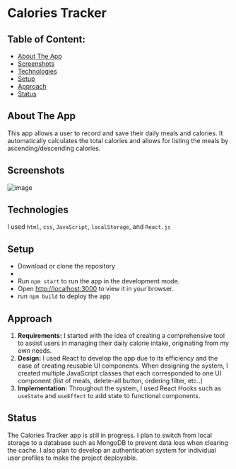 # Calories Tracker
## Table of Content:

- [About The App](#about-the-app)
- [Screenshots](#screenshots)
- [Technologies](#technologies)
- [Setup](#setup)
- [Approach](#approach)
- [Status](#status)

## About The App
This app allows a user to record and save their daily meals and calories. It automatically calculates the total calories and allows for listing the meals by ascending/descending calories.
## Screenshots
![image](https://github.com/arjuntrivedi/calories-tracker-app/assets/72959325/4f25ea92-e4bd-4e27-9729-3c46e5f6e5fd)

## Technologies
I used `html`, `css`, `JavaScript`, `localStorage`, and `React.js`

## Setup
- Download or clone the repository
- 
- Run `npm start` to run the app in the development mode.
- Open [http://localhost:3000](http://localhost:3000) to view it in your browser.
- run `npm build` to deploy the app

## Approach
1. **Requirements:** I started with the idea of creating a comprehensive tool to assist users in managing their daily calorie intake, originating from my own needs. 
2. **Design:** I used React to develop the app due to its efficiency and the ease of creating reusable UI components. When designing the system, I created multiple JavaScript classes that each corresponded to one UI component (list of meals, delete-all button, ordering filter, etc..)
3. **Implementation:** Throughout the system, I used React Hooks such as `useState` and `useEffect` to add state to functional components.

## Status
The Calories Tracker app is still in progress. I plan to switch from local storage to a database such as MongoDB to prevent data loss when clearing the cache. I also plan to develop an authentication system for individual user profiles to make the project deployable. 


